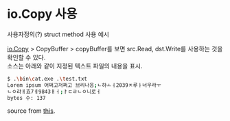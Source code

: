 # io.Copy 사용
사용자정의(?) struct method 사용 예시

[io.Copy](https://golang.org/pkg/builtin/#copy) > CopyBuffer > copyBuffer를 보면 src.Read, dst.Write를 사용하는 것을 확인할 수 있다.  
소스는 아래와 같이 지정된 텍스트 파일의 내용을 표시.  
```sh
$ .\bin\cat.exe .\test.txt
Lorem ipsum 어쩌고저쩌고 브리나응;ㄴ햐ㅗㅓ2039ㅈ루ㅏ너우라ㅜ
ㄴㅇ랴ㅐ효7ㅔ9843ㅐㅓ;ㅑㄷㄹㄴㅇ니로ㅓ
bytes 수: 137
```

source from [this](http://gall.dcinside.com/board/view/?id=programming&no=894823&page=1).

